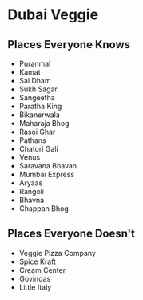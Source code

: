 # Dubai Veggie

## Places Everyone Knows

* Puranmal
* Kamat
* Sai Dham
* Sukh Sagar
* Sangeetha
* Paratha King
* Bikanerwala
* Maharaja Bhog
* Rasoi Ghar
* Pathans
* Chatori Gali
* Venus
* Saravana Bhavan
* Mumbai Express
* Aryaas
* Rangoli
* Bhavna
* Chappan Bhog

## Places Everyone Doesn't

* Veggie Pizza Company
* Spice Kraft
* Cream Center
* Govindas
* Little Italy
